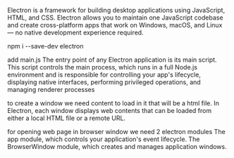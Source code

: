Electron is a framework for building desktop applications using JavaScript, HTML, and CSS.
Electron allows you to maintain one JavaScript codebase and create cross-platform apps that work on Windows, macOS, and Linux — no native development experience required.

npm i --save-dev electron

add main.js
The entry point of any Electron application is its main script. This script controls the main process, which runs in a full Node.js environment and is responsible for controlling your app's lifecycle, displaying native interfaces, performing privileged operations, and managing renderer processes

to create a window we need content to load in it that will be a html file.
In Electron, each window displays web contents that can be loaded from either a local HTML file or a remote URL.

for opening web page in browser window we need 2 electron modules
The app module, which controls your application's event lifecycle.
The BrowserWindow module, which creates and manages application windows.
